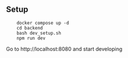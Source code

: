 ## Setup

```
    docker compose up -d
    cd backend
    bash dev_setup.sh
    npm run dev
```

Go to http://localhost:8080 and start developing

